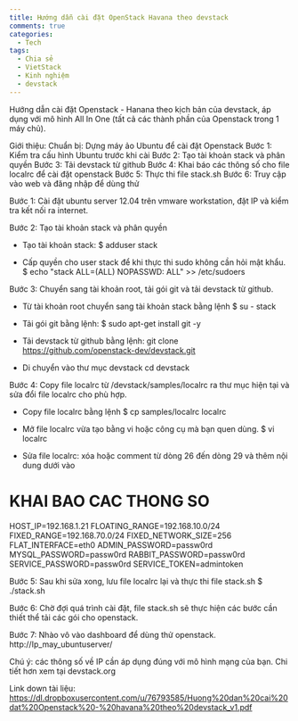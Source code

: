 ```yaml
---
title: Hướng dẫn cài đặt OpenStack Havana theo devstack
comments: true
categories: 
  - Tech
tags:
  - Chia sẻ
  - VietStack
  - Kinh nghiệm
  - devstack
---
```

Hướng dẫn cài đặt Openstack - Hanana theo kịch bản của devstack, áp dụng với mô hình All In One (tất cả các thành phần của Openstack trong 1 máy chủ).

Giới thiệu:<!--more-->
Chuẩn bị: Dựng máy ảo Ubuntu để cài đặt Openstack
Bước 1: Kiểm tra cấu hình Ubuntu trước khi cài
Bước 2: Tạo tài khoản stack và phân quyền
Bước 3: Tải devstack từ github
Bước 4: Khai báo các thông số cho file localrc để cài đặt openstack
Bước 5: Thực thi file stack.sh
Bước 6: Truy cập vào web và đăng nhập để dùng thử

Bước 1: Cài đặt ubuntu server 12.04 trên vmware workstation, đặt IP và kiểm tra kết nối ra internet.

Bước 2: Tạo tài khoản stack và phân quyền
- Tạo tài khoản stack:
$ adduser stack

- Cấp quyền cho user stack để khi thực thi sudo không cần hỏi mật khẩu.
$ echo "stack ALL=(ALL) NOPASSWD: ALL" &gt;&gt; /etc/sudoers

Bước 3: Chuyển sang tài khoản root, tải gói git và tải devstack từ github.
- Từ tài khoản root chuyển sang tài khoản stack bằng lệnh
$ su - stack

- Tải gói git bằng lệnh:
$ sudo apt-get install git -y

- Tải devstack từ github bằng lệnh:
git clone <a href="https://www.facebook.com/l.php?u=https%3A%2F%2Fgithub.com%2Fopenstack-dev%2Fdevstack.git&amp;h=qAQF8cv-w&amp;enc=AZNXGeBl-Ng8CFMuuq-mh-myf1LSHSwxHEpXs0U4WG34zX2zks9QPHqrHaz1q50D6bnOR2y-brzYXrG5YNzZU5F8qMlkF8kv38fg7rYiwww-y0TQ1lmsvbWH_aw2ZweOaDNH5EaLmUyEeU40RrItgphGl1y2OlC-EZJOMdDqI5JwwQ&amp;s=1" target="_blank" rel="nofollow">https://github.com/openstack-dev/devstack.git</a>

- Di chuyển vào thư mục devstack
cd devstack

Bước 4: Copy file localrc từ /devstack/samples/localrc ra thư mục hiện tại và sửa đổi file localrc cho phù hợp.

- Copy file localrc bằng lệnh
$ cp samples/localrc localrc

- Mở file localrc vừa tạo bằng vi hoặc công cụ mà bạn quen dùng.
$ vi localrc

- Sửa file localrc: xóa hoặc comment từ dòng 26 đến dòng 29 và thêm nội dung dưới vào

# KHAI BAO CAC THONG SO
HOST_IP=192.168.1.21
FLOATING_RANGE=192.168.10.0/24
FIXED_RANGE=192.168.70.0/24
FIXED_NETWORK_SIZE=256
FLAT_INTERFACE=eth0
ADMIN_PASSWORD=passw0rd
MYSQL_PASSWORD=passw0rd
RABBIT_PASSWORD=passw0rd
SERVICE_PASSWORD=passw0rd
SERVICE_TOKEN=admintoken

Bước 5: Sau khi sửa xong, lưu file localrc lại và thực thi file stack.sh
$ ./stack.sh

Bước 6:
Chờ đợi quá trình cài đặt, file stack.sh sẽ thực hiện các bước cần thiết thể tải các gói cho openstack.

Bước 7: Nhào vô vào dashboard để dùng thử openstack.
http://Ip_may_ubuntuserver/

Chú ý: các thông số về IP cần áp dụng đúng với mô hình mạng của bạn. Chi tiết hơn xem tại devstack.org

Link down tài liệu:
<a href="https://dl.dropboxusercontent.com/u/76793585/Huong%20dan%20cai%20dat%20Openstack%20-%20havana%20theo%20devstack_v1.pdf" target="_blank" rel="nofollow">https://dl.dropboxusercontent.com/u/76793585/Huong%20dan%20cai%20dat%20Openstack%20-%20havana%20theo%20devstack_v1.pdf</a>
